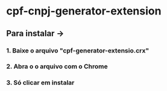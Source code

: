 # cpf-cnpj-generator-extension
## Para instalar -> 
### 1. Baixe o arquivo "cpf-generator-extensio.crx"
### 2. Abra o o arquivo com o Chrome
### 3. Só clicar em instalar
